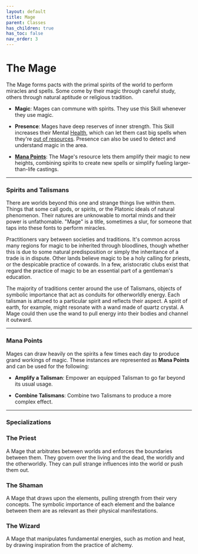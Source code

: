 ```yaml
---
layout: default
title: Mage
parent: Classes
has_children: true
has_toc: false
nav_order: 3
---
```


# The Mage

The Mage forms pacts with the primal spirits of the world to perform miracles and spells. Some come by their magic through careful study, others through natural aptitude or religious tradition.

- **<span style="color: {{ site.mage_color }}">Magic</span>**: Mages can commune with spirits. They use this Skill whenever they use magic.

- **<span style="color: {{ site.mage_color }}">Presence</span>**: Mages have deep reserves of inner strength. This Skill increases their Mental [Health](../../gameplay/health.md), which can let them cast big spells when they're [out of resources](../../gameplay/resources#pushing-it). Presence can also be used to detect and understand magic in the area.

- **[Mana Points](#mana-points)**: The Mage's resource lets them amplify their magic to new heights, combining spirits to create new spells or simplify fueling larger-than-life castings.

---

### Spirits and Talismans

There are worlds beyond this one and strange things live within them. Things that some call gods, or spirits, or the Platonic ideals of natural phenomenon. Their natures are unknowable to mortal minds and their power is unfathomable. "Mage" is a title, sometimes a slur, for someone that taps into these fonts to perform miracles.

Practitioners vary between societies and traditions. It's common across many regions for magic to be inherited through bloodlines, though whether this is due to some natural predisposition or simply the inheritance of a trade is in dispute. Other lands believe magic to be a holy calling for priests, or the despicable practice of cowards. In a few, aristocratic clubs exist that regard the practice of magic to be an essential part of a gentleman's education.

The majority of traditions center around the use of Talismans, objects of symbolic importance that act as conduits for otherworldly energy. Each talisman is attuned to a particular spirit and reflects their aspect. A spirit of earth, for example, might resonate with a wand made of quartz crystal. A Mage could then use the wand to pull energy into their bodies and channel it outward.

<!-- 
Unlike Alchemy, casting spells is rarely a matter of **<span style="color: {{ site.alchemist_color }}">Knowledge</span>**. There may be rituals and names to memorize, but **<span style="color: {{ site.mage_color }}">Magic</span>** is ultimately an expression of spirit and instinct. A Mage must have honed their inner selves to withstand currents of foreign energy and trained their bodies to redirect it. -->

<!-- One can usually tell a true Mage from a dabbler. Regular exposure to otherworldly influences leads to stigmata; strangely colored eyes, an odd ring to one's voice, or the gradual formation of sigils on skin. The more marked the practitioner, the more powerful, and often the less sane. These characteristics are often accompanied by a unique **<span style="color: {{ site.mage_color }}">Presence</span>**, a supernatural charisma with the capacity to enthrall those with weak wills. -->

---

### Mana Points

Mages can draw heavily on the spirits a few times each day to produce grand workings of magic. These instances are represented as **Mana Points** and can be used for the following:

* **Amplify a Talisman**: Empower an equipped Talisman to go far beyond its usual usage.

* **Combine Talismans**: Combine two Talismans to produce a more complex effect.

---

### Specializations

### <span style="color: {{ site.mage_color }}">The Priest</span>

A Mage that arbitrates between worlds and enforces the boundaries between them. They govern over the living and the dead, the worldly and the otherworldly. They can pull strange influences into the world or push them out.

### <span style="color: {{ site.mage_color }}">The Shaman</span>

A Mage that draws upon the elements, pulling strength from their very concepts. The symbolic importance of each element and the balance between them are as relevant as their physical manifestations.

### <span style="color: {{ site.mage_color }}">The Wizard</span>

A Mage that manipulates fundamental energies, such as motion and heat, by drawing inspiration from the practice of alchemy.